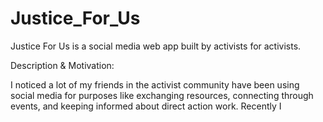 # Justice_For_Us
Justice For Us is a social media web app built by activists for activists.

Description & Motivation:

I noticed a lot of my friends in the activist community have been using social media for purposes like exchanging resources, connecting through events, and keeping informed about direct action work. Recently I 